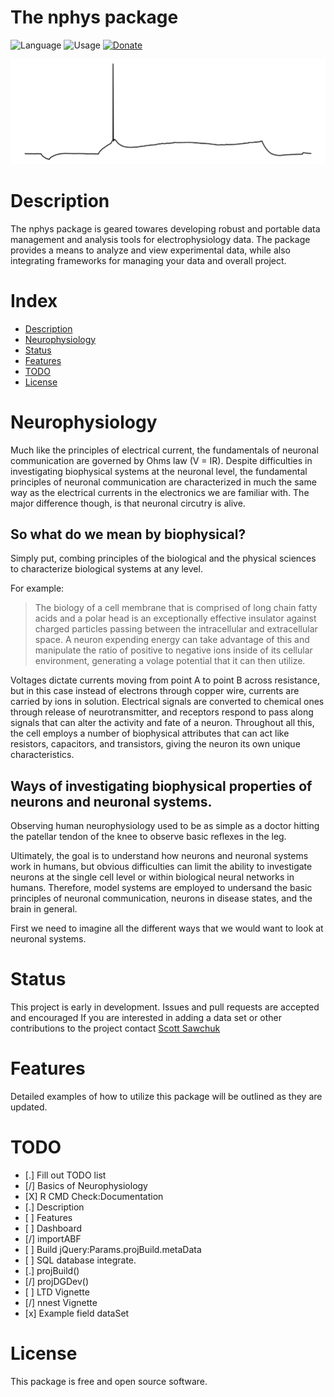 
<!-- README.md is generated from README.Rmd. Please edit that file -->

# The nphys package

![Language](https://img.shields.io/badge/Language-R-blue?style=plastic&logo=R)
![Usage](https://img.shields.io/badge/Usage-neurophysiology-green?style=plastic&logo=R)
[![Donate](https://img.shields.io/badge/-Donate-yellow?style=plastic&logo=paypal)](https://paypal.me/sdsawchuk)

![](figs/ap.png)

# Description

The nphys package is geared towares developing robust and portable data
management and analysis tools for electrophysiology data. The package
provides a means to analyze and view experimental data, while also
integrating frameworks for managing your data and overall project.

# Index

  - [Description](#Description)
  - [Neurophysiology](#Neurophysiology)
  - [Status](#Status)
  - [Features](#Features)
  - [TODO](#todo)
  - [License](#license)

# Neurophysiology

Much like the principles of electrical current, the fundamentals of
neuronal communication are governed by Ohms law (V = IR). Despite
difficulties in investigating biophysical systems at the neuronal level,
the fundamental principles of neuronal communication are characterized
in much the same way as the electrical currents in the electronics we
are familiar with. The major difference though, is that neuronal
circutry is alive.

## So what do we mean by biophysical?

Simply put, combing principles of the biological and the physical
sciences to characterize biological systems at any level.

For example:

> The biology of a cell membrane that is comprised of long chain fatty
> acids and a polar head is an exceptionally effective insulator against
> charged particles passing between the intracellular and extracellular
> space. A neuron expending energy can take advantage of this and
> manipulate the ratio of positive to negative ions inside of its
> cellular environment, generating a volage potential that it can then
> utilize.

Voltages dictate currents moving from point A to point B across
resistance, but in this case instead of electrons through copper wire,
currents are carried by ions in solution. Electrical signals are
converted to chemical ones through release of neurotransmitter, and
receptors respond to pass along signals that can alter the activity and
fate of a neuron. Throughout all this, the cell employs a number of
biophysical attributes that can act like resistors, capacitors, and
transistors, giving the neuron its own unique
characteristics.

## Ways of investigating biophysical properties of neurons and neuronal systems.

Observing human neurophysiology used to be as simple as a doctor hitting
the patellar tendon of the knee to observe basic reflexes in the leg.

Ultimately, the goal is to understand how neurons and neuronal systems
work in humans, but obvious difficulties can limit the ability to
investigate neurons at the single cell level or within biological neural
networks in humans. Therefore, model systems are employed to undersand
the basic principles of neuronal communication, neurons in disease
states, and the brain in general.

First we need to imagine all the different ways that we would want to
look at neuronal systems.

# Status

This project is early in development. Issues and pull requests are
accepted and encouraged If you are interested in adding a data set or
other contributions to the project contact [Scott
Sawchuk](mailto:scott@nrsccollective.com)

# Features

Detailed examples of how to utilize this package will be outlined as
they are updated.

# TODO

  - \[.\] Fill out TODO list
  - \[/\] Basics of Neurophysiology
  - \[X\] R CMD Check:Documentation
  - \[.\] Description
  - \[ \] Features
  - \[ \] Dashboard
  - \[/\] importABF
  - \[ \] Build jQuery:Params.projBuild.metaData
  - \[ \] SQL database integrate.
  - \[.\] projBuild()
  - \[/\] projDGDev()
  - \[ \] LTD Vignette  
  - \[/\] nnest Vignette  
  - \[x\] Example field dataSet

# License

This package is free and open source software.

<!---
either through wire or solution. The signal this current carries can be modulated by passing it across certain type resistance

## Usage
Neurophysiology experiments generally require collecting many individual data files and keeping track of a large number of methodology variables. In fact, often times methodology variables will go over look during analysis, simply because  and and it can be difficult to  

Performing neurophysiology experiments almost always requires paying close attention to the response while also retaining relevant information for later analysis. Knowing what is relevant comes through practice, and the hands on nature of neurophysiology makes it is easy to potentially loose track of or misrepresent important information.

While many commercial software packages support options for viewing and analyzing evoked responses (i.e.pClamp, Patchmaster), there is often little focus on creating complete project constructs that allow for cross platform development of a0 project, including documentation, data organization, and eventually compiling the work into a single presentable document. 

Running an experiment with the help of R enables us to ensure that consistency is maintained throughout all avenues of the experimental procedure, and that we can easily look back on our data and find new ways to apply the same methods of analysis to each new piece of collected data.
It also allows us to easily re-examine our entire dataset without going back to each individual abf or dat file, by compiling all of the relevant information into one place. 


This package is optimized towards maintaining an organized project data, so you can access and present it on a moments notice during a discussion, similar to how you may show off pictures of your kids at the backyard bbq.  
We want to be able to able to interact with the data, and effeciently incorporate updated analysis into our ongoing project. The goal is to have easily reproducible access to analyzing our complete dataset, while simplifying updating the entire project.  
Too often I see students set their cursors, measure the slope, copy the output into excel, then never look at that data again. 


### The first step: using the nphys package to build a project directory.

Typical project builds are templates for certain types of projects being run, and contents will vary based upon the needs of the project, but the basic components remain the same. We are going to begin by building the project `EXA` (for example) by simply calling the built in function `nphys::build_proj("EXA")`

Projects and project directories are labeled `proj` followed by (generally 3) letter identifiers that are short and easy to reference. `e.g. projEXA`. It is optimal to maintain project directories immediately downstream from where your tilde is assigned `e.g. "~/projEXA`. To find out what directory your tilde is assigned to type `setwd("~")` in your console, followed by `getwd()`. Reassigning your working directory to your project directory will then be as simple as executing `setwd("~/projEXA")`

> Heads up! This will change your working directory and if you do not change it back, you may encounter errors when trying to work within the project. 



%helping to manage large data sets in a way that presents comprehensive summaries that can be rapidly updated and observed from many different angles.


This package is currently geared towards field long-term depression (LTD) experiments and whole-cell patch-clamp experiments, but will continue to be updated as more example datasets and methodologies become available.



Using the nphys packages while running an experiment is simple   

--->
